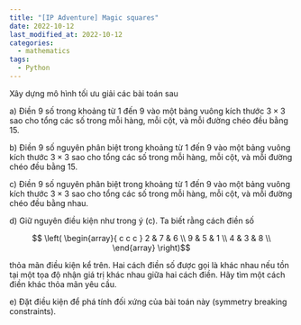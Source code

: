 ```yaml
---
title: "[IP Adventure] Magic squares"
date: 2022-10-12
last_modified_at: 2022-10-12
categories:
  - mathematics
tags:
  - Python
---
```



Xây dựng mô hình tối ưu giải các bài toán sau

a) Điền 9 số trong khoảng từ 1 đến 9 vào một bảng vuông kích thước $3\times 3$ sao cho tổng các số trong mỗi hàng, mỗi cột, và mỗi đường chéo đều bằng 15.

b) Điền 9 số nguyên phân biệt trong khoảng từ 1 đến 9 vào một bảng vuông kích thước $3\times 3$ sao cho tổng các số trong mỗi hàng, mỗi cột, và mỗi đường chéo đều bằng 15.

c) Điền 9 số nguyên phân biệt trong khoảng từ 1 đến 9 vào một bảng vuông kích thước $3\times 3$ sao cho tổng các số trong mỗi hàng, mỗi cột, và mỗi đường chéo đều bằng nhau.

d) Giữ nguyên điều kiện như trong ý (c). Ta biết rằng cách điền số

$$
\left(
  \begin{array}{ c c c }
    2 & 7 & 6 \\
    9 & 5 & 1 \\
    4 & 3 & 8 \\
  \end{array}
\right)$$

thỏa mãn điều kiện kể trên. Hai cách điền số được gọi là khác nhau nếu tồn tại một tọa độ nhận giá trị khác nhau giữa hai cách điền. Hãy tìm một cách điền khác thỏa mãn yêu cầu.

e) Đặt điều kiện để phá tính đối xứng của bài toán này (symmetry breaking constraints).
